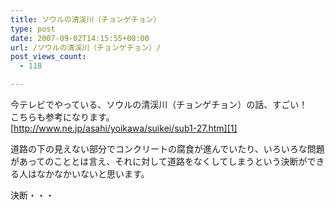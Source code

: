 ```yaml
---
title: ソウルの清渓川（チョンゲチョン）
type: post
date: 2007-09-02T14:15:55+00:00
url: /ソウルの清渓川（チョンゲチョン）/
post_views_count:
  - 118

---
```

今テレビでやっている、ソウルの清渓川（チョンゲチョン）の話、すごい！  
こちらも参考になります。  
[http://www.ne.jp/asahi/yoikawa/suikei/sub1-27.htm][1]

道路の下の見えない部分でコンクリートの腐食が進んでいたり、いろいろな問題があってのこととは言え、それに対して道路をなくしてしまうという決断ができる人はなかなかいないと思います。

決断・・・

 [1]: http://www.ne.jp/asahi/yoikawa/suikei/sub1-27.htm "http://www.ne.jp/asahi/yoikawa/suikei/sub1-27.htm"